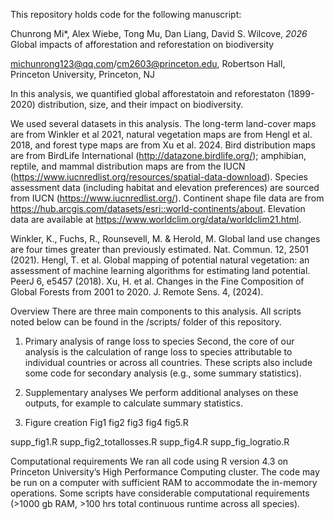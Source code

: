 This repository holds code for the following manuscript:


Chunrong Mi*, Alex Wiebe, Tong Mu, Dan Liang, David S. Wilcove, _2026_ Global impacts of afforestation and reforestation on biodiversity

michunrong123@qq.com/cm2603@princeton.edu, Robertson Hall, Princeton University, Princeton, NJ

In this analysis, we quantified global afforestatoin and reforestaton (1899-2020) distribution, size, and their impact on biodiversity.

We used several datasets in this analysis. The long-term land-cover maps are from Winkler et al 2021, 
natural vegetation maps are from Hengl et al. 2018, and forest type maps are from Xu et al. 2024. 
Bird distribution maps are from BirdLife International (http://datazone.birdlife.org/); 
amphibian, reptile, and mammal distribution maps are from the IUCN (https://www.iucnredlist.org/resources/spatial-data-download). 
Species assessment data (including habitat and elevation preferences) are sourced from IUCN (https://www.iucnredlist.org/). 
Continent shape file data are from https://hub.arcgis.com/datasets/esri::world-continents/about. 
Elevation data are available at https://www.worldclim.org/data/worldclim21.html.

Winkler, K., Fuchs, R., Rounsevell, M. & Herold, M. Global land use changes are four times greater than previously estimated. Nat. Commun. 12, 2501 (2021).
Hengl, T. et al. Global mapping of potential natural vegetation: an assessment of machine learning algorithms for estimating land potential. PeerJ 6, e5457 (2018).
Xu, H. et al. Changes in the Fine Composition of Global Forests from 2001 to 2020. J. Remote Sens. 4, (2024).

Overview
There are three main components to this analysis. All scripts noted below can be found in the /scripts/ folder of this repository.

1. Primary analysis of range loss to species
Second, the core of our analysis is the calculation of range loss to species attributable to individual countries or across all countries. These scripts also include some code for secondary analysis (e.g., some summary statistics).



2. Supplementary analyses
We perform additional analyses on these outputs, for example to calculate summary statistics.


3. Figure creation
Fig1
fig2
fig3
fig4
fig5.R

supp_fig1.R
supp_fig2_totallosses.R
supp_fig4.R
supp_fig_logratio.R

Computational requirements
We ran all code using R version 4.3 on Princeton University’s High Performance Computing cluster. The code may be run on a computer with sufficient RAM to accommodate the in-memory operations. Some scripts have considerable computational requirements (>1000 gb RAM, >100 hrs total continuous runtime across all species). 
